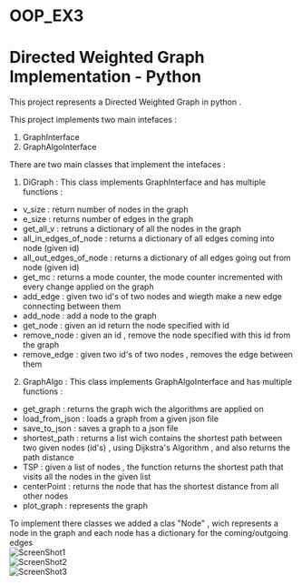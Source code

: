 # OOP_EX3
# Directed Weighted Graph Implementation - Python

This project represents a Directed Weighted Graph in python .

This project implements two main intefaces :<br />
 1) GraphInterface <br />
 2) GraphAlgoInterface <br />
 
There are two main classes that implement the intefaces :<br />
1) DiGraph : This class implements GraphInterface and has multiple functions :<br />
 - v_size : return number of nodes in the graph<br />
 - e_size : returns number of edges in the graph <br />
 - get_all_v : retruns a dictionary of all the nodes in the graph <br />
 - all_in_edges_of_node : returns a dictionary of all edges coming into node (given id)<br />
 - all_out_edges_of_node : returns a dictionary of all edges going out from node (given id)<br />
 - get_mc : returns a mode counter, the mode counter incremented with every change applied on the graph<br />
 - add_edge : given two id's of  two nodes and wiegth make a new edge connecting between them<br />
 - add_node : add a node to the graph<br />
 - get_node : given an id return the node specified with id<br />
 - remove_node : given an id , remove the node specified with this id from the graph<br />
 - remove_edge : given two id's of two nodes , removes the edge between them <br />  
2) GraphAlgo : This class implements GraphAlgoInterface and has multiple functions :<br />
 - get_graph : returns the graph wich the algorithms are applied on<br />
 - load_from_json : loads a graph from a given json file <br />
 - save_to_json : saves a graph to a json file <br />
 - shortest_path : returns a list wich contains the shortest path between two given nodes (id's) , using Dijkstra's Algorithm , and also returns the path distance<br />
 - TSP : given a list of nodes , the function returns the shortest path that visits all the nodes in the given list<br />
 - centerPoint : returns the node that has the shortest distance from all other nodes <br /> 
 - plot_graph : represents the graph<br />
 
To implement there classes we added a clas "Node" , wich represents a node in the graph and each node has a dictionary for the coming/outgoing edges <br />
![ScreenShot1](https://user-images.githubusercontent.com/94143804/147658322-538d0f9d-38be-4f25-9e17-fae0a443b67f.jpeg)<br />
![ScreenShot2](https://user-images.githubusercontent.com/94143804/147658332-1e9a76c0-4a3f-40e1-89f3-89eb30a3a629.jpeg)<br />
![ScreenShot3](https://user-images.githubusercontent.com/94143804/147658336-d7fa559f-4e1e-4614-8306-82aed47f54d2.jpeg)
